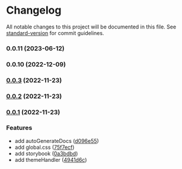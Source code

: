 # Changelog

All notable changes to this project will be documented in this file. See [standard-version](https://github.com/conventional-changelog/standard-version) for commit guidelines.

### 0.0.11 (2023-06-12)

### 0.0.10 (2022-12-09)

### [0.0.3](https://github.com/GDSC-Daejin/design-seed/compare/v0.0.1...v0.0.3) (2022-11-23)

### [0.0.2](https://github.com/GDSC-Daejin/design-seed/compare/v0.0.1...v0.0.2) (2022-11-23)

### [0.0.1](https://github.com/GDSC-Daejin/design-seed/compare/v0.0.63...v0.0.1) (2022-11-23)


### Features

* add autoGenerateDocs ([d096e55](https://github.com/GDSC-Daejin/design-seed/commit/d096e5547fc8869acde9b7e26fa871944a594265))
* add global.css ([75f7ecf](https://github.com/GDSC-Daejin/design-seed/commit/75f7ecf7550957f714a70b647086eda25409ef76))
* add storybook ([0a3bdbd](https://github.com/GDSC-Daejin/design-seed/commit/0a3bdbd8efc490c1b35089c4c9e3b1a8f2ed319b))
* add themeHandler ([4941d6c](https://github.com/GDSC-Daejin/design-seed/commit/4941d6cff1e38141290dbdff691922e219c4a3c2))
